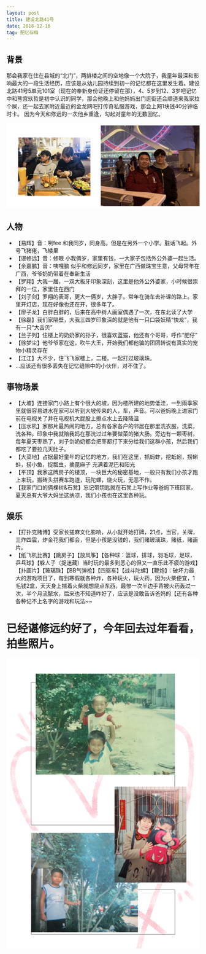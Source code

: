 ```yaml
---
layout: post
title: 建设北路41号
date: 2018-12-16
tag: 肥忆存档
---
```


## 背景
那会我家在住在县城的“北门”，两排楼之间的空地像一个大院子，我童年最深和影响最大的一段生活经历，应该是从幼儿园持续到初一的记忆都在这里发生着。建设北路41号5单元101室（现在的奉新身份证还停留在那），4、5岁到12、3岁吧记忆中和熊宫玖哲是初中认识的同学，那会他晚上和他妈妈出门逛街还会顺道来我家拉个屎，还一起去家附近最近的金龙网吧打传奇私服游戏，那会上网1块钱40分钟临时卡。
因为今天和修远的一次他乡重逢，勾起对童年的无数回忆。

![谌修远合影](/images/pic/kid02.jpg)

## 人物
- 【易辉】音：咧fee  和我同岁，同身高。但是在另外一个小学。脏话飞起。外号飞猪佬，飞矮里
- 【谌修远】音：修眼 小我俩岁，家里有钱，一大家子包括外公外婆一起生活。
- 【余嘉鹏】音：咦嘎鹏 似乎和修远同岁，家里在广西做珠宝生意，父母常年在广西，爷爷奶奶带着在奉新生活
- 【罗翔】大我一届，一双大板牙印象深刻，这里是他外公外婆家，小时候很崇拜的一位，家里住在西门
- 【刘子剑】罗翔的表哥，更大一俩岁，大胖子。常年在骑车去补课的路上。家里开灯店，现在好像也还在开，很多年了。
- 【廖子龙】白胖白胖的，后来在高中树人画室偶遇了一次，在东北读了大学
- 【徐磊】我们家隔壁，大我三四岁印象深的就是他有一只口袋妖精“快龙”，我有一只“大舌贝”
- 【兰子列】住楼上的奶奶家的孙子，很喜欢蓝猫，他还有个哥哥，呼作“肥仔”
- 【徐梦尘】他爷爷家在这，吹牛大王，开始我们都他骗的团团转说有真实的宠物小精灵存在
- 【江江】大不少，住飞飞家楼上，二楼。一起打过玻璃珠。
- ...应该还有很多丢失在记忆缝隙中的小伙伴，对不住了。

## 事物场景
- 【大坡】连接家门小路上有个很大的坡，因为楼所建的地势低洼，一到雨季家里就很容易进水在家可以听到大坡传来的人，车，声音。可以爸妈晚上进家门前在电视关了并在电视机大屁股上擦点水上去降降温
- 【压水机】家那片最热闹的地方，总有各家各户的邻居在那里洗衣服，洗菜，洗各种。印象中我就陪我妈在那洗过过年要做菜的猪大肠。旁边有一颗枣树，每年夏天枣熟了，刘子剑奶奶都会把枣都打下来分给我们这群小孩，然后我们都吃了要拉几天肚子。
- 【大菜地】占据最好童年的记忆的地方，我们在这里，抓蚂蚱，挖蚯蚓，捞蝌蚪，捞小鱼，捉瓢虫，摘蓖麻子 充满着泥巴和阳光
- 【平顶】我家这牌房子的楼顶，一块巨大的秘密基地，一般只有我们小孩才跑上来玩，搬砖头拼赛车跑道，玩陀螺，烧火玩，无恶不作。
- 【我家门口的俩棵树&石凳】忘记带钥匙就在石凳上写作业等爸妈下班回家，夏天总有大爷大妈坐这纳凉，我们小孩也在这里各种玩。

## 娱乐
- 【打扑克赌博】受家长搓麻文化影响，从小就开始打牌，21点，当官，关牌，三炸四震，炸金花我们都会，但是小孩是没钱的，我们赌玻璃珠，赌纸，赌画片。
- 【纸飞机比赛】【跳房子】【放风筝】【各种球：篮球，排球，羽毛球，足球，乒乓球】【躲人子（捉迷藏）当时玩的最多到恶心的但又一直乐此不疲的游戏】【扑画片】【玻璃珠】【BB气弹枪】【四驱车】【战斗陀螺】【鞭炮】：破坏力最大的游戏项目了，每到寒假就各种炸，各种玩火，玩火药，因为火柴便宜，1毛钱2盒，天天身上揣着火柴就想烧点东西，最惨一次半边手背被火药轰过一次，半个月流脓水，后来也不知道咋好了，应该是没敢告诉爸妈的【还有各种各种记不上名字的游戏和玩法~~

# 已经谌修远约好了，今年回去过年看看，拍些照片。
![建设北路41号](/images/pic/kid01.jpg)

